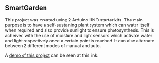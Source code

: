 ## SmartGarden
This project was created using 2 Arduino UNO starter kits. The main purpose is to have a self-sustaining plant system which can water itself when required and also provide sunlight to ensure photosynthesis. This is acheived with the use of moisture and light sensors which activate water and light respectively once a certain point is reached. It can also alternate between 2 different modes of manual and auto. 

A [demo of this project](https://youtu.be/JCjzglzV1n8/) can be seen at this link.
